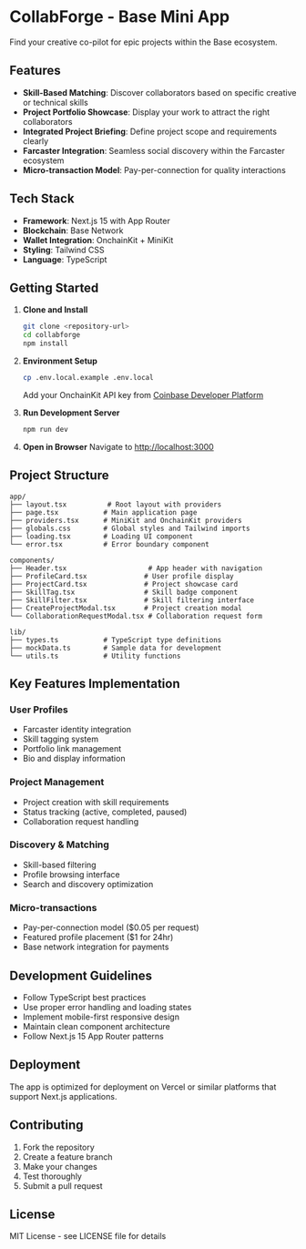 # CollabForge - Base Mini App

Find your creative co-pilot for epic projects within the Base ecosystem.

## Features

- **Skill-Based Matching**: Discover collaborators based on specific creative or technical skills
- **Project Portfolio Showcase**: Display your work to attract the right collaborators
- **Integrated Project Briefing**: Define project scope and requirements clearly
- **Farcaster Integration**: Seamless social discovery within the Farcaster ecosystem
- **Micro-transaction Model**: Pay-per-connection for quality interactions

## Tech Stack

- **Framework**: Next.js 15 with App Router
- **Blockchain**: Base Network
- **Wallet Integration**: OnchainKit + MiniKit
- **Styling**: Tailwind CSS
- **Language**: TypeScript

## Getting Started

1. **Clone and Install**
   ```bash
   git clone <repository-url>
   cd collabforge
   npm install
   ```

2. **Environment Setup**
   ```bash
   cp .env.local.example .env.local
   ```
   
   Add your OnchainKit API key from [Coinbase Developer Platform](https://portal.cdp.coinbase.com/)

3. **Run Development Server**
   ```bash
   npm run dev
   ```

4. **Open in Browser**
   Navigate to [http://localhost:3000](http://localhost:3000)

## Project Structure

```
app/
├── layout.tsx          # Root layout with providers
├── page.tsx           # Main application page
├── providers.tsx      # MiniKit and OnchainKit providers
├── globals.css        # Global styles and Tailwind imports
├── loading.tsx        # Loading UI component
└── error.tsx          # Error boundary component

components/
├── Header.tsx                    # App header with navigation
├── ProfileCard.tsx              # User profile display
├── ProjectCard.tsx              # Project showcase card
├── SkillTag.tsx                 # Skill badge component
├── SkillFilter.tsx              # Skill filtering interface
├── CreateProjectModal.tsx       # Project creation modal
└── CollaborationRequestModal.tsx # Collaboration request form

lib/
├── types.ts           # TypeScript type definitions
├── mockData.ts        # Sample data for development
└── utils.ts           # Utility functions
```

## Key Features Implementation

### User Profiles
- Farcaster identity integration
- Skill tagging system
- Portfolio link management
- Bio and display information

### Project Management
- Project creation with skill requirements
- Status tracking (active, completed, paused)
- Collaboration request handling

### Discovery & Matching
- Skill-based filtering
- Profile browsing interface
- Search and discovery optimization

### Micro-transactions
- Pay-per-connection model ($0.05 per request)
- Featured profile placement ($1 for 24hr)
- Base network integration for payments

## Development Guidelines

- Follow TypeScript best practices
- Use proper error handling and loading states
- Implement mobile-first responsive design
- Maintain clean component architecture
- Follow Next.js 15 App Router patterns

## Deployment

The app is optimized for deployment on Vercel or similar platforms that support Next.js applications.

## Contributing

1. Fork the repository
2. Create a feature branch
3. Make your changes
4. Test thoroughly
5. Submit a pull request

## License

MIT License - see LICENSE file for details
